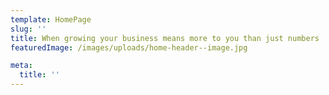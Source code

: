 ```yaml
---
template: HomePage
slug: ''
title: When growing your business means more to you than just numbers
featuredImage: /images/uploads/home-header--image.jpg

meta:
  title: ''
---
```

